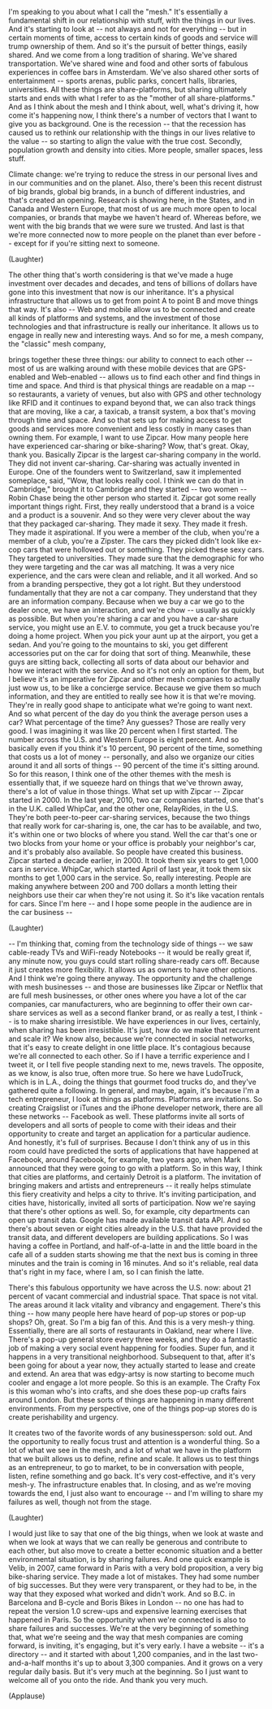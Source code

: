 
I&#39;m speaking to you about what I call the &quot;mesh.&quot;
It&#39;s essentially a fundamental shift
in our relationship with stuff, with the things in our lives.
And it&#39;s starting to look at --
not always and not for everything --
but in certain moments of time,
access to certain kinds of goods and service
will trump ownership of them.
And so it&#39;s the pursuit of better things,
easily shared.
And we come from a long tradition of sharing.
We&#39;ve shared transportation.
We&#39;ve shared wine and food
and other sorts of fabulous experiences
in coffee bars in Amsterdam.
We&#39;ve also shared other sorts of entertainment --
sports arenas, public parks,
concert halls, libraries,
universities.
All these things are share-platforms,
but sharing ultimately starts and ends
with what I refer to
as the &quot;mother of all share-platforms.&quot;
And as I think about the mesh
and I think about, well, what&#39;s driving it,
how come it&#39;s happening now,
I think there&#39;s a number of vectors
that I want to give you as background.
One is the recession --
that the recession has caused us
to rethink our relationship
with the things in our lives relative to the value --
so starting to align the value
with the true cost.
Secondly, population growth
and density into cities.
More people, smaller spaces,
less stuff.

Climate change:
we&#39;re trying to reduce the stress
in our personal lives and in our communities
and on the planet.
Also, there&#39;s been this recent distrust
of big brands, global big brands,
in a bunch of different industries,
and that&#39;s created an opening.
Research is showing here, in the States,
and in Canada and Western Europe,
that most of us are much more open
to local companies,
or brands that maybe we haven&#39;t heard of.
Whereas before, we went with the big brands
that we were sure we trusted.
And last is that
we&#39;re more connected now to more people on the planet
than ever before --
except for if you&#39;re sitting next to someone.

(Laughter)

The other thing that&#39;s worth considering
is that we&#39;ve made a huge investment
over decades and decades,
and tens of billions of dollars
have gone into this investment
that now is our inheritance.
It&#39;s a physical infrastructure
that allows us to get from point A to point B
and move things that way.
It&#39;s also -- Web and mobile
allow us to be connected
and create all kinds of platforms and systems,
and the investment of those technologies
and that infrastructure
is really our inheritance.
It allows us to engage
in really new and interesting ways.
And so for me, a mesh company, the &quot;classic&quot; mesh company,

brings together these three things:
our ability to connect to each other --
most of us are walking around with these mobile devices
that are GPS-enabled and Web-enabled --
allows us to find each other
and find things in time and space.
And third is that physical things
are readable on a map --
so restaurants, a variety of venues,
but also with GPS and other technology
like RFID
and it continues to expand beyond that,
we can also track things that are moving,
like a car, a taxicab, a transit system,
a box that&#39;s moving through time and space.
And so that sets up
for making access to get goods and services
more convenient and less costly in many cases
than owning them.
For example, I want to use Zipcar.
How many people here have experienced
car-sharing or bike-sharing?
Wow, that&#39;s great. Okay, thank you.
Basically Zipcar
is the largest car-sharing company in the world.
They did not invent car-sharing.
Car-sharing was actually invented in Europe.
One of the founders went to Switzerland,
saw it implemented someplace,
said, &quot;Wow, that looks really cool.
I think we can do that in Cambridge,&quot;
brought it to Cambridge
and they started -- two women --
Robin Chase being the other person who started it.
Zipcar got some really important things right.
First, they really understood
that a brand is a voice and a product is a souvenir.
And so they were very clever
about the way that they packaged car-sharing.
They made it sexy. They made it fresh.
They made it aspirational.
If you were a member of the club,
when you&#39;re a member of a club, you&#39;re a Zipster.
The cars they picked didn&#39;t look like ex-cop cars
that were hollowed out or something.
They picked these sexy cars.
They targeted to universities.
They made sure that the demographic
for who they were targeting and the car was all matching.
It was a very nice experience,
and the cars were clean and reliable, and it all worked.
And so from a branding perspective, they got a lot right.
But they understood fundamentally
that they are not a car company.
They understand that they are an information company.
Because when we buy a car
we go to the dealer once, we have an interaction, and we&#39;re chow --
usually as quickly as possible.
But when you&#39;re sharing a car and you have a car-share service,
you might use an E.V. to commute,
you get a truck because you&#39;re doing a home project.
When you pick your aunt up at the airport, you get a sedan.
And you&#39;re going to the mountains to ski,
you get different accessories put on the car
for doing that sort of thing.
Meanwhile, these guys are sitting back,
collecting all sorts of data
about our behavior and how we interact with the service.
And so it&#39;s not only an option for them,
but I believe it&#39;s an imperative
for Zipcar and other mesh companies
to actually just wow us,
to be like a concierge service.
Because we give them so much information,
and they are entitled to really see
how it is that we&#39;re moving.
They&#39;re in really good shape to anticipate
what we&#39;re going to want next.
And so what percent of the day
do you think the average person uses a car?
What percentage of the time?
Any guesses?
Those are really very good.
I was imagining it was like
20 percent when I first started.
The number across the U.S. and Western Europe
is eight percent.
And so basically even if you think it&#39;s 10 percent,
90 percent of the time,
something that costs us a lot of money --
personally, and also we organize our cities around it
and all sorts of things --
90 percent of the time it&#39;s sitting around.
So for this reason,
I think one of the other themes with the mesh
is essentially that, if we squeeze hard
on things that we&#39;ve thrown away,
there&#39;s a lot of value in those things.
What set up with Zipcar -- Zipcar started in 2000.
In the last year, 2010,
two car companies started,
one that&#39;s in the U.K. called WhipCar,
and the other one, RelayRides, in the U.S.
They&#39;re both peer-to-peer car-sharing services,
because the two things that really work for car-sharing
is, one, the car has to be available,
and two, it&#39;s within one or two blocks
of where you stand.
Well the car that&#39;s one or two blocks from your home or your office
is probably your neighbor&#39;s car,
and it&#39;s probably also available.
So people have created this business.
Zipcar started a decade earlier,
in 2000.
It took them six years
to get 1,000 cars in service.
WhipCar, which started April of last year,
it took them six months
to get 1,000 cars in the service.
So, really interesting.
People are making anywhere between
200 and 700 dollars a month
letting their neighbors use their car when they&#39;re not using it.
So it&#39;s like vacation rentals for cars.
Since I&#39;m here --
and I hope some people in the audience
are in the car business --

(Laughter)

-- I&#39;m thinking that, coming from the technology side of things --
we saw cable-ready TVs
and WiFi-ready Notebooks --
it would be really great if, any minute now,
you guys could start rolling share-ready cars off.
Because it just creates more flexibility.
It allows us as owners to have other options.
And I think we&#39;re going there anyway.
The opportunity and the challenge with mesh businesses --
and those are businesses like Zipcar or Netflix
that are full mesh businesses,
or other ones where you have a lot of the car companies,
car manufacturers,
who are beginning to offer
their own car-share services
as well as a second flanker brand,
or as really a test, I think --
is to make sharing irresistible.
We have experiences in our lives, certainly,
when sharing has been irresistible.
It&#39;s just, how do we make that recurrent
and scale it?
We know also, because we&#39;re connected in social networks,
that it&#39;s easy to create delight
in one little place.
It&#39;s contagious because we&#39;re all connected to each other.
So if I have a terrific experience
and I tweet it, or I tell five people standing next to me, news travels.
The opposite, as we know, is also true,
often more true.
So here we have LudoTruck, which is in L.A.,
doing the things that gourmet food trucks do,
and they&#39;ve gathered quite a following.
In general, and maybe, again, it&#39;s because I&#39;m a tech entrepreneur,
I look at things as platforms.
Platforms are invitations.
So creating Craigslist
or iTunes and the iPhone developer network,
there are all these networks -- Facebook as well.
These platforms invite all sorts of developers
and all sorts of people
to come with their ideas and their opportunity
to create and target an application
for a particular audience.
And honestly, it&#39;s full of surprises.
Because I don&#39;t think any of us in this room
could have predicted the sorts of applications
that have happened at Facebook, around Facebook,
for example, two years ago,
when Mark announced
that they were going to go with a platform.
So in this way, I think that cities are platforms,
and certainly Detroit is a platform.
The invitation of bringing
makers and artists and entrepreneurs --
it really helps stimulate this fiery creativity
and helps a city to thrive.
It&#39;s inviting participation,
and cities have, historically,
invited all sorts of participation.
Now we&#39;re saying that there&#39;s other options as well.
So, for example, city departments
can open up transit data.
Google has made available transit data API.
And so there&#39;s about seven or eight cities already in the U.S.
that have provided the transit data,
and different developers are building applications.
So I was having a coffee in Portland,
and half-of-a-latte in
and the little board in the cafe
all of a sudden starts showing me
that the next bus is coming in three minutes
and the train is coming in 16 minutes.
And so it&#39;s reliable, real data
that&#39;s right in my face, where I am,
so I can finish the latte.

There&#39;s this fabulous opportunity we have across the U.S. now:
about 21 percent
of vacant commercial and industrial space.
That space is not vital.
The areas around it lack vitality
and vibrancy and engagement.
There&#39;s this thing -- how many people here
have heard of pop-up stores or pop-up shops?
Oh, great. So I&#39;m a big fan of this.
And this is a very mesh-y thing.
Essentially, there are all sorts
of restaurants in Oakland, near where I live.
There&#39;s a pop-up general store every three weeks,
and they do a fantastic job
of making a very social event
happening for foodies.
Super fun, and it happens in a very transitional neighborhood.
Subsequent to that,
after it&#39;s been going for about a year now,
they actually started to lease and create and extend.
An area that was edgy-artsy
is now starting to become much cooler
and engage a lot more people.
So this is an example.
The Crafty Fox is this woman who&#39;s into crafts,
and she does these pop-up crafts fairs around London.
But these sorts of things are happening
in many different environments.
From my perspective, one of the things pop-up stores do
is create perishability and urgency.

It creates two of the favorite words of any businessperson:
sold out.
And the opportunity to really focus trust and attention
is a wonderful thing.
So a lot of what we see in the mesh,
and a lot of what we have in the platform that we built
allows us to define, refine and scale.
It allows us to test things as an entrepreneur,
to go to market,
to be in conversation with people,
listen, refine something and go back.
It&#39;s very cost-effective,
and it&#39;s very mesh-y.
The infrastructure enables that.
In closing, and as we&#39;re moving towards the end,
I just also want to encourage --
and I&#39;m willing to share my failures as well,
though not from the stage.

(Laughter)

I would just like to say that one of the big things,
when we look at waste
and when we look at ways that we can really be generous
and contribute to each other,
but also move to create a better economic situation
and a better environmental situation,
is by sharing failures.
And one quick example
is Velib, in 2007,
came forward in Paris
with a very bold proposition,
a very big bike-sharing service.
They made a lot of mistakes.
They had some number of big successes.
But they were very transparent, or they had to be,
in the way that they exposed
what worked and didn&#39;t work.
And so B.C. in Barcelona
and B-cycle
and Boris Bikes in London --
no one has had to repeat
the version 1.0 screw-ups
and expensive learning exercises
that happened in Paris.
So the opportunity when we&#39;re connected
is also to share failures and successes.
We&#39;re at the very beginning of something
that, what we&#39;re seeing
and the way that mesh companies are coming forward,
is inviting, it&#39;s engaging, but it&#39;s very early.
I have a website -- it&#39;s a directory --
and it started with about 1,200 companies,
and in the last two-and-a-half months
it&#39;s up to about 3,300 companies.
And it grows on a very regular daily basis.
But it&#39;s very much at the beginning.
So I just want to welcome all of you onto the ride.
And thank you very much.

(Applause)


